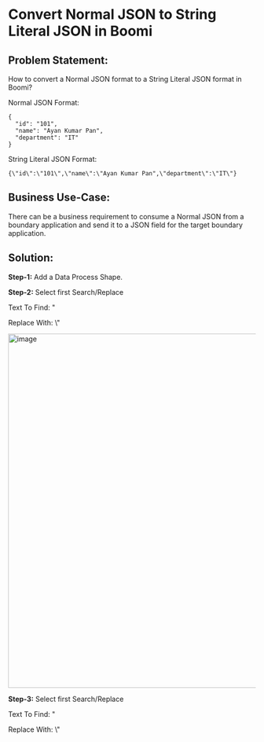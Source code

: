 # Convert Normal JSON to String Literal JSON in Boomi

## Problem Statement: 
How to convert a Normal JSON format to a String Literal JSON format in Boomi?

Normal JSON Format:
```
{
  "id": "101",
  "name": "Ayan Kumar Pan",
  "department": "IT"
}
```

String Literal JSON Format:

```
{\"id\":\"101\",\"name\":\"Ayan Kumar Pan",\"department\":\"IT\"}
```

## Business Use-Case: 
There can be a business requirement to consume a Normal JSON from a boundary application and send it to a JSON field for the target boundary application.

## Solution:
**Step-1:** Add a Data Process Shape.

**Step-2:** Select first Search/Replace

Text To Find: "

Replace With: \\"

<img width="721" alt="image" src="https://github.com/user-attachments/assets/a0de7677-f314-4246-a48a-6fe200203abf" />

**Step-3:** Select first Search/Replace

Text To Find: "

Replace With: \\"
